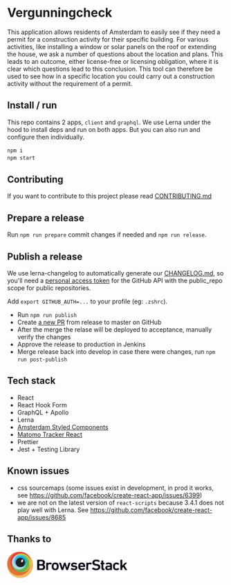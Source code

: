 # Vergunningcheck

This application allows residents of Amsterdam to easily see if they need a permit for a construction activity for their specific building. For various activities, like installing a window or solar panels on the roof or extending the house, we ask a number of questions about the location and plans. This leads to an outcome, either license-free or licensing obligation, where it is clear which questions lead to this conclusion. This tool can therefore be used to see how in a specific location you could carry out a construction activity without the requirement of a permit.

## Install / run

This repo contains 2 apps, `client` and `graphql`. We use Lerna under the hood to install deps and run on both apps. But you can also run and configure then individually.

```bash
npm i
npm start
```

## Contributing

If you want to contribute to this project please read [CONTRIBUTING.md](CONTRIBUTING.md)

## Prepare a release

Run `npm run prepare` commit changes if needed and `npm run release`.

## Publish a release

We use lerna-changelog to automatically generate our [CHANGELOG.md](CHANGELOG.md), so you'll need a [personal access token](https://github.com/settings/tokens) for the GitHub API with the public_repo scope for public repositories.

Add `export GITHUB_AUTH=...` to your profile (eg: `.zshrc`).

- Run `npm run publish`
- Create [a new PR](https://github.com/Amsterdam/vergunningcheck/compare/master...release) from release to master on GitHub
- After the merge the relase will be deployed to acceptance, manually verify the changes
- Approve the release to production in Jenkins
- Merge release back into develop in case there were changes, run `npm run post-publish`

## Tech stack

- React
- React Hook Form
- GraphQL + Apollo
- Lerna
- [Amsterdam Styled Components](https://github.com/Amsterdam/amsterdam-styled-components/)
- [Matomo Tracker React](https://github.com/Amsterdam/matomo-tracker)
- Prettier
- Jest + Testing Library

## Known issues

- css sourcemaps (some issues exist in development, in prod it works, see https://github.com/facebook/create-react-app/issues/6399)
- we are not on the latest version of `react-scripts` because 3.4.1 does not play well with Lerna. See https://github.com/facebook/create-react-app/issues/8685

## Thanks to

[<img src="https://github.com/Amsterdam/atlas/blob/develop/public/images/browserstack-logo@2x.png" height="60" title="BrowserStack Logo" alt="BrowserStack Logo" />](https://www.browserstack.com/)

